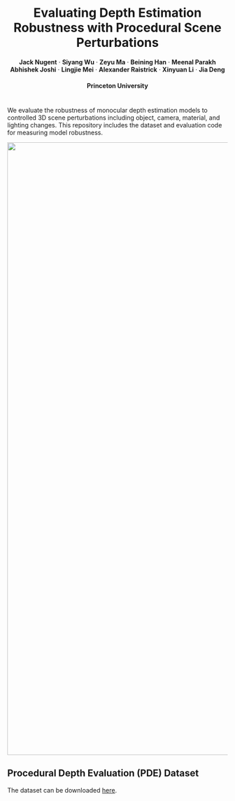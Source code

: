 <p align="center">
  <h1 align="center">Evaluating Depth Estimation Robustness with Procedural Scene Perturbations</h1>
  <p align="center">
    <strong>Jack Nugent</strong>
    ·
    <strong>Siyang Wu</strong>
    ·
    <strong>Zeyu Ma</strong>
    ·
    <strong>Beining Han</strong>
    ·
    <strong>Meenal Parakh</strong>
    <br>
    <strong>Abhishek Joshi</strong>
    ·
    <strong>Lingjie Mei</strong>
    ·
    <strong>Alexander Raistrick</strong>
    ·
    <strong>Xinyuan Li</strong>
    ·
    <strong>Jia Deng</strong>
  </p>
  <h4 align="center">
    Princeton University    
  </h4>
</p>

# 
We evaluate the robustness of monocular depth estimation models to controlled 3D scene perturbations including object, camera, material, and lighting changes.
This repository includes the dataset and evaluation code for measuring model robustness.

<p align="center">
<img src="variations.png" width='1400'>
</p>

## Procedural Depth Evaluation (PDE) Dataset
The dataset can be downloaded [here](https://drive.google.com/file/d/1xJa2UX77Wit1EZsNV0ZzxvQfywCr61HP/view?usp=sharing).

